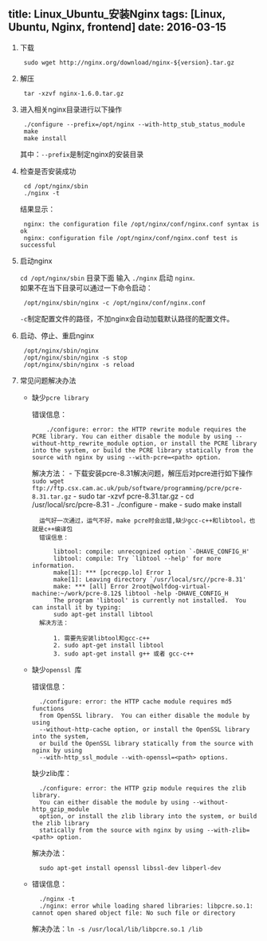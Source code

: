 title: Linux_Ubuntu_安装Nginx
tags: [Linux, Ubuntu, Nginx, frontend]
date: 2016-03-15
---

1. 下载

		sudo wget http://nginx.org/download/nginx-${version}.tar.gz

<!-- more -->

2. 解压

		tar -xzvf nginx-1.6.0.tar.gz

3. 进入相关nginx目录进行以下操作

		./configure --prefix=/opt/nginx --with-http_stub_status_module
		make
		make install
	其中：`--prefix`是制定nginx的安装目录

4. 检查是否安装成功

		cd /opt/nginx/sbin
		./nginx -t
	结果显示：

		nginx: the configuration file /opt/nginx/conf/nginx.conf syntax is ok
		nginx: configuration file /opt/nginx/conf/nginx.conf test is successful

5. 启动nginx

	`cd /opt/nginx/sbin` 目录下面 输入 `./nginx` 启动 `nginx`.<br/>
	如果不在当下目录可以通过一下命令启动：

		/opt/nginx/sbin/nginx -c /opt/nginx/conf/nginx.conf
	`-c`制定配置文件的路径，不加nginx会自动加载默认路径的配置文件。

6. 启动、停止、重启nginx

		/opt/nginx/sbin/nginx
		/opt/nginx/sbin/nginx -s stop
		/opt/nginx/sbin/nginx -s reload

7. 常见问题解决办法
	- 缺少`pcre library`

	  错误信息：

			  ./configure: error: the HTTP rewrite module requires the PCRE library. You can either disable the module by using --without-http_rewrite_module option, or install the PCRE library into the system, or build the PCRE library statically from the source with nginx by using --with-pcre=<path> option.
	  解决方法：
		  - 下载安装pcre-8.31解决问题，解压后对pcre进行如下操作
		  `sudo wget ftp://ftp.csx.cam.ac.uk/pub/software/programming/pcre/pcre-8.31.tar.gz`
		  - sudo  tar -xzvf pcre-8.31.tar.gz
		  - cd /usr/local/src/pcre-8.31
		  - ./configure
		  - make
		  - sudo make install

			运气好一次通过，运气不好，make pcre时会出错,缺少gcc-c++和libtool，也就是c++编译包
      		错误信息：

	      		libtool: compile: unrecognized option `-DHAVE_CONFIG_H'
				libtool: compile: Try `libtool --help' for more information.
				make[1]: *** [pcrecpp.lo] Error 1
				make[1]: Leaving directory `/usr/local/src//pcre-8.31'
				make: *** [all] Error 2root@wolfdog-virtual-machine:~/work/pcre-8.12$ libtool -help -DHAVE_CONFIG_H
				The program 'libtool' is currently not installed.  You can install it by typing:
				sudo apt-get install libtool
	  		解决方法：

	  			1. 需要先安装libtool和gcc-c++
				2. sudo apt-get install libtool
				3. sudo apt-get install g++ 或者 gcc-c++
	- 缺少`openssl `库

	  	错误信息：

  			./configure: error: the HTTP cache module requires md5 functions
			from OpenSSL library.  You can either disable the module by using
			--without-http-cache option, or install the OpenSSL library into the system,
			or build the OpenSSL library statically from the source with nginx by using
			--with-http_ssl_module --with-openssl=<path> options.
	  	缺少zlib库：

		  	./configure: error: the HTTP gzip module requires the zlib library.
			You can either disable the module by using --without-http_gzip_module
			option, or install the zlib library into the system, or build the zlib library
			statically from the source with nginx by using --with-zlib=<path> option.
	  	解决办法：

	  		sudo apt-get install openssl libssl-dev libperl-dev
	- 错误信息：

			./nginx -t
			./nginx: error while loading shared libraries: libpcre.so.1: cannot open shared object file: No such file or directory
	  解决办法：`ln -s /usr/local/lib/libpcre.so.1 /lib`